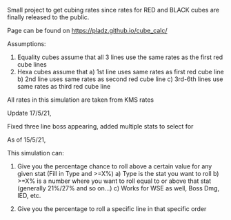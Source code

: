 Small project to get cubing rates since rates for RED and BLACK cubes are finally released to the public.

Page can be found on https://pladz.github.io/cube_calc/

Assumptions:
1. Equality cubes assume that all 3 lines use the same rates as the first red cube lines
2. Hexa cubes assume that 
    a) 1st line uses same rates as first red cube line
    b) 2nd line uses same rates as second red cube line
    c) 3rd-6th lines use same rates as third red cube line

All rates in this simulation are taken from KMS rates

Update 17/5/21,

Fixed three line boss appearing, added multiple stats to select for


As of 15/5/21,

This simulation can:

1. Give you the percentage chance to roll above a certain value for any given stat (Fill in Type and >=X%)
    a) Type is the stat you want to roll
    b) >=X% is a number where you want to roll equal to or above that stat (generally 21%/27% and so on...)
    c) Works for WSE as well, Boss Dmg, IED, etc.

2. Give you the percentage to roll a specific line in that specific order
